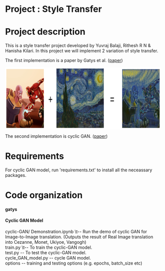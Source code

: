 # Project : Style Transfer

Project description
=======================
This is a style transfer project developed by Yuvraj Balaji, Rithesh R N & Hanisha Kilari. In this project we will implement 2 variation of style transfer.  

The first implementation is a paper by Gatys et al. ([paper](https://arxiv.org/pdf/1508.06576.pdf))  

<img src="https://github.com/ykakarap/style_transfer/blob/master/sample.png" height="200" align="center">

The second implementation is cyclic GAN. ([paper](https://arxiv.org/pdf/1703.10593.pdf))

Requirements
=======================
For cyclic GAN model, run 'requirements.txt' to install all the neceassary packages.

Code organization
=======================
#### gatys


#### Cyclic GAN Model
cyclic-GAN/
Demonstration.ipynb     \t-- Run the demo of cyclic GAN for Image-to-Image translation. (Outputs the result of Real Image translation into Cezanne, Monet, Ukiyoe, Vangogh)<br>
train.py                \t-- To train the cyclic-GAN model.<br>
test.py                 -- To test the cyclic-GAN model.<br>
cycle_GAN_model.py      -- cycle GAN model.<br>
options                 -- training and testing options (e.g. epochs, batch_size etc)
